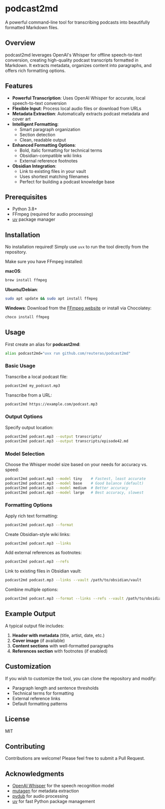 # podcast2md

A powerful command-line tool for transcribing podcasts into beautifully formatted Markdown files.

## Overview

podcast2md leverages OpenAI's Whisper for offline speech-to-text conversion, creating high-quality podcast transcripts formatted in Markdown. It extracts metadata, organizes content into paragraphs, and offers rich formatting options.

## Features

- **Powerful Transcription**: Uses OpenAI Whisper for accurate, local speech-to-text conversion
- **Flexible Input**: Process local audio files or download from URLs
- **Metadata Extraction**: Automatically extracts podcast metadata and cover art
- **Intelligent Formatting**:
  - Smart paragraph organization
  - Section detection
  - Clean, readable output
- **Enhanced Formatting Options**:
  - Bold, italic formatting for technical terms
  - Obsidian-compatible wiki links
  - External reference footnotes
- **Obsidian Integration**:
  - Link to existing files in your vault
  - Uses shortest matching filenames
  - Perfect for building a podcast knowledge base

## Prerequisites

- Python 3.8+
- FFmpeg (required for audio processing)
- [uv](https://github.com/astral-sh/uv) package manager

## Installation

No installation required! Simply use `uvx` to run the tool directly from the repository.

Make sure you have FFmpeg installed:

**macOS**:
```bash
brew install ffmpeg
```

**Ubuntu/Debian**:
```bash
sudo apt update && sudo apt install ffmpeg
```

**Windows**:
Download from the [FFmpeg website](https://ffmpeg.org/download.html) or install via Chocolatey:
```bash
choco install ffmpeg
```

## Usage

First create an alias for **podcast2md**:


```bash
alias podcast2md="uvx run github.com/reuteras/podcast2md"
```

### Basic Usage

Transcribe a local podcast file:
```bash
podcast2md my_podcast.mp3
```

Transcribe from a URL:
```bash
podcast2md https://example.com/podcast.mp3
```

### Output Options

Specify output location:
```bash
podcast2md podcast.mp3 --output transcripts/
podcast2md podcast.mp3 --output transcripts/episode42.md
```

### Model Selection

Choose the Whisper model size based on your needs for accuracy vs. speed:
```bash
podcast2md podcast.mp3 --model tiny    # Fastest, least accurate
podcast2md podcast.mp3 --model base    # Good balance (default)
podcast2md podcast.mp3 --model medium  # Better accuracy
podcast2md podcast.mp3 --model large   # Best accuracy, slowest
```

### Formatting Options

Apply rich text formatting:
```bash
podcast2md podcast.mp3 --format
```

Create Obsidian-style wiki links:
```bash
podcast2md podcast.mp3 --links
```

Add external references as footnotes:
```bash
podcast2md podcast.mp3 --refs
```

Link to existing files in Obsidian vault:
```bash
podcast2md podcast.mp3 --links --vault /path/to/obsidian/vault
```

Combine multiple options:
```bash
podcast2md podcast.mp3 --format --links --refs --vault /path/to/obsidian/vault
```

## Example Output

A typical output file includes:

1. **Header with metadata** (title, artist, date, etc.)
2. **Cover image** (if available)
3. **Content sections** with well-formatted paragraphs
4. **References section** with footnotes (if enabled)

## Customization

If you wish to customize the tool, you can clone the repository and modify:
- Paragraph length and sentence thresholds
- Technical terms for formatting
- External reference links
- Default formatting patterns

## License

MIT

## Contributing

Contributions are welcome! Please feel free to submit a Pull Request.

## Acknowledgments

- [OpenAI Whisper](https://github.com/openai/whisper) for the speech recognition model
- [mutagen](https://github.com/quodlibet/mutagen) for metadata extraction
- [pydub](https://github.com/jiaaro/pydub) for audio processing
- [uv](https://github.com/astral-sh/uv) for fast Python package management
